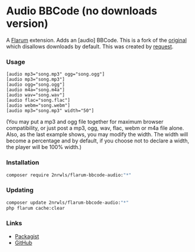 # Audio BBCode (no downloads version)

A [Flarum](http://flarum.org) extension. Adds an [audio] BBCode. This is a fork of the [original](https://github.com/zerosonesfun/audio) which disallows downloads by default. This was created by [request](https://discuss.flarum.org/d/21687-audio-bbcode-add-on/31). 

### Usage
~~~
[audio mp3="song.mp3" ogg="song.ogg"]
[audio mp3="song.mp3"]
[audio ogg="song.ogg"]
[audio m4a="song.m4a"]
[audio wav="song.wav"]
[audio flac="song.flac"]
[audio webm="song.webm"]
[audio mp3="song.mp3" width="50"]
~~~
(You may put a mp3 and ogg file together for maximum browser compatibility, or just post a mp3, ogg, wav, flac, webm or m4a file alone. Also, as the last example shows, you may modify the width. The width will become a percentage and by default, if you choose not to declare a width, the player will be 100% width.)

### Installation

```sh
composer require 2nrwls/flarum-bbcode-audio:"*"
```

### Updating

```sh
composer update 2nrwls/flarum-bbcode-audio:"*"
php flarum cache:clear
```

### Links

- [Packagist](https://packagist.org/packages/2nrwls/flarum-bbcode-audio)
- [GitHub](https://github.com/2nrwls/flarum-bbcode-audio)
